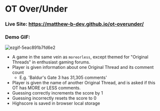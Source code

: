 # OT Over/Under
### Live Site: https://matthew-b-dev.github.io/ot-overunder/
### Demo GIF:
![ezgif-5eac891b7fd6e2](https://github.com/user-attachments/assets/370c83dd-8794-4e8e-a213-cc32b506a65d)

- A game in the same vein as `moreorless`, except themed for "Original Threads" in enthusiast gaming forums.
- Player is given information about one Original Thread and its comment count
  - E.g. 'Baldur's Gate 3 has 31,305 comments'
- Player is given the name of another Original Thread, and is asked if this OT has MORE or LESS comments.
- Guessing correctly increments the score by 1
- Guessing incorrectly resets the score to 0
- Highscore is saved in browser local storage
